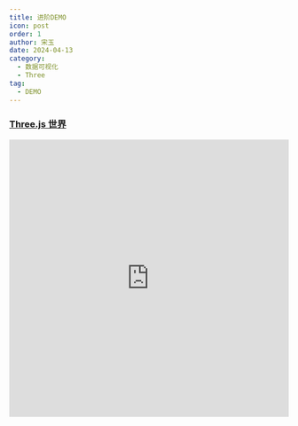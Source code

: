 ```yaml
---
title: 进阶DEMO
icon: post
order: 1
author: 宋玉
date: 2024-04-13
category:
  - 数据可视化
  - Three
tag:
  - DEMO
---
```


### [Three.js 世界](https://brain.songxingguo.com/demo/Three/World/index.html)

<iframe src="https://brain.songxingguo.com/demo/Three/world/index.html"
        width="100%" height="500" frameborder="0"
        >
  <p><a href="https://brain.songxingguo.com/demo/Three/world/index.html">点击打开嵌入页面</a></p>
</iframe>
